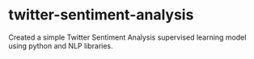 # twitter-sentiment-analysis
Created a simple Twitter Sentiment Analysis supervised learning model using python and NLP libraries.
